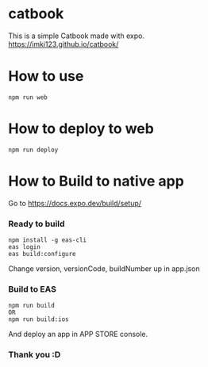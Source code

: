 # catbook

This is a simple Catbook made with expo.  
https://imki123.github.io/catbook/

# How to use

`npm run web`

# How to deploy to web

`npm run deploy`

# How to Build to native app

Go to https://docs.expo.dev/build/setup/

### Ready to build

```
npm install -g eas-cli
eas login
eas build:configure
```

Change version, versionCode, buildNumber up in app.json

### Build to EAS

```
npm run build
OR
npm run build:ios
```

And deploy an app in APP STORE console.

### Thank you :D
